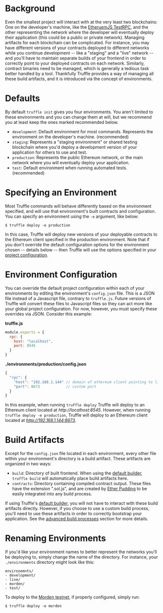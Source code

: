 # Background

Even the smallest project will interact with at the very least two blockchains: One on the developer's machine, like the [EtheruemJS TestRPC](https://github.com/ethereumjs/testrpc), and the other representing the network where the developer will eventually deploy their application (this could be a public or private network). Managing artifacts for each blockchain can be complicated. For instance, you may have different versions of your contracts deployed to different networks while you continue development -- like a "staging" and a "live" network -- and you'll have to maintain separate builds of your frontend in order to correctly point to your deployed contracts on each network. Similarly, contract binaries need to be managed, which is generally a tedious task better handled by a tool. Thankfully Truffle provides a way of managing all these build artifacts, and it is introduced via the concept of environments.

# Defaults

By default `truffle init` gives you four environments. You aren't limited to these environments and you can change them at will, but we recommend you at least keep the ones marked recommended below.

* `development`: Default environment for most commands. Represents the environment on the developer's machine. (recommended)
* `staging`: Represents a "staging environment" or shared testing blockchain where you'd deploy a development version of your application for others to use and test.
* `production`: Represents the public Ethereum network, or the main network where you will eventually deploy your application.
* `test`: Default environment when running automated tests. (recommended)

# Specifying an Environment

Most Truffle commands will behave differently based on the environment specified, and will use that environment's built contracts and configuration. You can specify an environment using the `-e` argument, like below:

```
$ truffle deploy -e production
```

In this case, Truffle will deploy new versions of your deployable contracts to the Ethereum client specified in the production environment. Note that if you don't override the default configuration options for the environment chosen -- details below -- then Truffle will use the options specified in your [project configuration](/advanced/configuration).

# Environment Configuration

You can override the default project configuration within each of your environments by editing the environment's `config.json` file. This is a JSON file instead of a Javascript file, contrary to `truffle.js`. Future versions of Truffle will convert these files to Javascript files so they can act more like your global project configuration. For now, however, you must specify these overrides via JSON. Consider this example:

**truffle.js**
```javascript
module.exports = {
  rpc: {
    host: "localhost",
    port: 8545
  }
}
```

**./environments/production/config.json**
```javascript
{
  "rpc": {
    "host": "192.168.1.144" // domain of ethereum client pointing to live network
    "port": 8673            // custom port
  }
}
```

In this example, when running `truffle deploy` Truffle will deploy to an Ethereum client located at *http://localhost:8545*. However, when running `truffle deploy -e production`, Truffle will deploy to an Ethereum client located at *http://192.168.1.144:8673*.

# Build Artifacts

Except for the `config.json` file located in each environment, every other file within your environment's directory is a build artifact. These artifacts are organized in two ways:

* `build`: Directory of built frontend. When using the [default builder](/getting_started/build), `truffle build` will automatically place build artifacts here.
* `contracts`: Directory containing compiled contract output. These files have the extension ".sol.js", and are created by [Ether Pudding](https://github.com/ConsenSys/ether-pudding) to be easily integrated into any build process.

If using Truffle's [default builder](/getting_started/build), you will not have to interact with these build artifacts directly. However, if you choose to use a custom build process, you'll need to use these artifacts in order to correctly bootstrap your application. See the [advanced build processes](/advanced/build_processes) section for more details.


# Renaming Environments

If you'd like your environment names to better represent the networks you'll be deploying to, simply change the name of the directory. For instance, your `./environments` directory might look like this:

```
environemnts/
- development/
- live/
- morden/
- test/
```

To deploy to the [Morden testnet](https://github.com/ethereum/wiki/wiki/Morden), if properly configured, simply run:

```
$ truffle deploy -e morden
```
